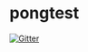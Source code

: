 # pongtest

[![Gitter](https://badges.gitter.im/TimDurward/pongtest.svg)](https://gitter.im/TimDurward/pongtest?utm_source=badge&utm_medium=badge&utm_campaign=pr-badge&utm_content=badge)